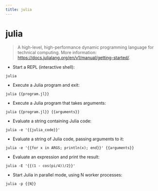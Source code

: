 ```yaml
---
title: julia
---
```

# julia

> A high-level, high-performance dynamic programming language for technical computing.
> More information: <https://docs.julialang.org/en/v1/manual/getting-started/>.

- Start a REPL (interactive shell):

`julia`

- Execute a Julia program and exit:

`julia {{program.jl}}`

- Execute a Julia program that takes arguments:

`julia {{program.jl}} {{arguments}}`

- Evaluate a string containing Julia code:

`julia -e '{{julia_code}}'`

- Evaluate a string of Julia code, passing arguments to it:

`julia -e '{{for x in ARGS; println(x); end}}' {{arguments}}`

- Evaluate an expression and print the result:

`julia -E '{{(1 - cos(pi/4))/2}}'`

- Start Julia in parallel mode, using N worker processes:

`julia -p {{N}}`

